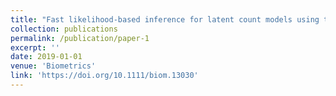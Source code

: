 ```yaml
---
title: "Fast likelihood-based inference for latent count models using the saddlepoint approximation"
collection: publications
permalink: /publication/paper-1
excerpt: ''
date: 2019-01-01
venue: 'Biometrics'
link: 'https://doi.org/10.1111/biom.13030'
---
```

